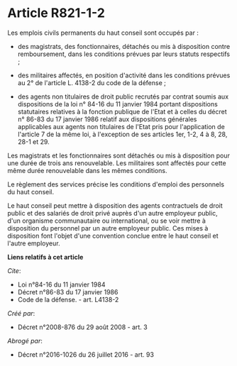 # Article R821-1-2

Les emplois civils permanents du haut conseil sont occupés par :

- des magistrats, des fonctionnaires, détachés ou mis à disposition contre remboursement, dans les conditions prévues par
leurs statuts respectifs ;

- des militaires affectés, en position d'activité dans les conditions prévues au 2° de l'article L. 4138-2 du code de la
défense ;

- des agents non titulaires de droit public recrutés par contrat soumis aux dispositions de la loi n° 84-16 du 11 janvier
1984 portant dispositions statutaires relatives à la fonction publique de l'Etat et à celles du décret n° 86-83 du 17 janvier
1986 relatif aux dispositions générales applicables aux agents non titulaires de l'Etat pris pour l'application de l'article
7 de la même loi, à l'exception de ses articles 1er, 1-2, 4 à 8, 28, 28-1 et 29. 

Les magistrats et les fonctionnaires sont détachés ou mis à disposition pour une durée de trois ans renouvelable. Les
militaires sont affectés pour cette même durée renouvelable dans les mêmes conditions. 

Le règlement des services précise les conditions d'emploi des personnels du haut conseil. 

Le haut conseil peut mettre à disposition des agents contractuels de droit public et des salariés de droit privé auprès d'un
autre employeur public, d'un organisme communautaire ou international, ou se voir mettre à disposition du personnel par un
autre employeur public. Ces mises à disposition font l'objet d'une convention conclue entre le haut conseil et l'autre
employeur.

**Liens relatifs à cet article**

_Cite_:

  - Loi n°84-16 du 11 janvier 1984
  - Décret n°86-83 du 17 janvier 1986
  - Code de la défense. - art. L4138-2

_Créé par_:

  - Décret n°2008-876 du 29 août 2008 - art. 3

_Abrogé par_:

  - Décret n°2016-1026 du 26 juillet 2016 - art. 93

